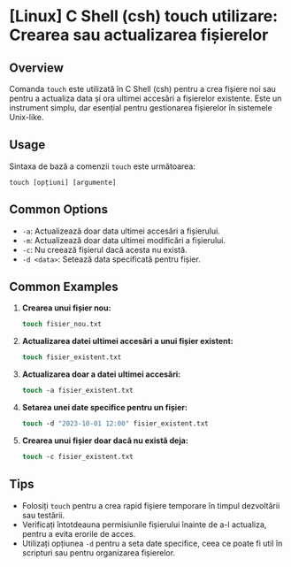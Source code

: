 # [Linux] C Shell (csh) touch utilizare: Crearea sau actualizarea fișierelor

## Overview
Comanda `touch` este utilizată în C Shell (csh) pentru a crea fișiere noi sau pentru a actualiza data și ora ultimei accesări a fișierelor existente. Este un instrument simplu, dar esențial pentru gestionarea fișierelor în sistemele Unix-like.

## Usage
Sintaxa de bază a comenzii `touch` este următoarea:
```
touch [opțiuni] [argumente]
```

## Common Options
- `-a`: Actualizează doar data ultimei accesări a fișierului.
- `-m`: Actualizează doar data ultimei modificări a fișierului.
- `-c`: Nu creează fișierul dacă acesta nu există.
- `-d <data>`: Setează data specificată pentru fișier.

## Common Examples
1. **Crearea unui fișier nou:**
   ```csh
   touch fisier_nou.txt
   ```

2. **Actualizarea datei ultimei accesări a unui fișier existent:**
   ```csh
   touch fisier_existent.txt
   ```

3. **Actualizarea doar a datei ultimei accesări:**
   ```csh
   touch -a fisier_existent.txt
   ```

4. **Setarea unei date specifice pentru un fișier:**
   ```csh
   touch -d "2023-10-01 12:00" fisier_existent.txt
   ```

5. **Crearea unui fișier doar dacă nu există deja:**
   ```csh
   touch -c fisier_existent.txt
   ```

## Tips
- Folosiți `touch` pentru a crea rapid fișiere temporare în timpul dezvoltării sau testării.
- Verificați întotdeauna permisiunile fișierului înainte de a-l actualiza, pentru a evita erorile de acces.
- Utilizați opțiunea `-d` pentru a seta date specifice, ceea ce poate fi util în scripturi sau pentru organizarea fișierelor.